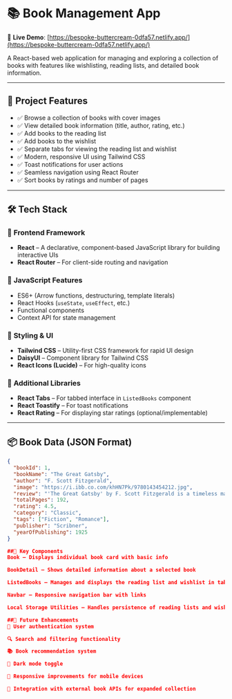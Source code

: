 # 📚 **Book Management App**

🔗 **Live Demo**: [https://bespoke-buttercream-0dfa57.netlify.app/](https://bespoke-buttercream-0dfa57.netlify.app/)

A React-based web application for managing and exploring a collection of books with features like wishlisting, reading lists, and detailed book information.

---

## 🚀 **Project Features**

- ✅ Browse a collection of books with cover images  
- ✅ View detailed book information (title, author, rating, etc.)  
- ✅ Add books to the reading list  
- ✅ Add books to the wishlist  
- ✅ Separate tabs for viewing the reading list and wishlist  
- ✅ Modern, responsive UI using Tailwind CSS  
- ✅ Toast notifications for user actions  
- ✅ Seamless navigation using React Router  
- ✅ Sort books by ratings and number of pages  

---

## 🛠️ **Tech Stack**

### 🔹 **Frontend Framework**
- **React** – A declarative, component-based JavaScript library for building interactive UIs  
- **React Router** – For client-side routing and navigation  

### 🔹 **JavaScript Features**
- ES6+ (Arrow functions, destructuring, template literals)  
- React Hooks (`useState`, `useEffect`, etc.)  
- Functional components  
- Context API for state management  

### 🔹 **Styling & UI**
- **Tailwind CSS** – Utility-first CSS framework for rapid UI design  
- **DaisyUI** – Component library for Tailwind CSS  
- **React Icons (Lucide)** – For high-quality icons  

### 🔹 **Additional Libraries**
- **React Tabs** – For tabbed interface in `ListedBooks` component  
- **React Toastify** – For toast notifications  
- **React Rating** – For displaying star ratings (optional/implementable)  

---

## 📦 **Book Data (JSON Format)**

```json
{
  "bookId": 1,
  "bookName": "The Great Gatsby",
  "author": "F. Scott Fitzgerald",
  "image": "https://i.ibb.co.com/khHN7Pk/9780143454212.jpg",
  "review": "'The Great Gatsby' by F. Scott Fitzgerald is a timeless masterpiece...",
  "totalPages": 192,
  "rating": 4.5,
  "category": "Classic",
  "tags": ["Fiction", "Romance"],
  "publisher": "Scribner",
  "yearOfPublishing": 1925
}

##🌟 Key Components
Book – Displays individual book card with basic info

BookDetail – Shows detailed information about a selected book

ListedBooks – Manages and displays the reading list and wishlist in tabs

Navbar – Responsive navigation bar with links

Local Storage Utilities – Handles persistence of reading lists and wishlists

##🔮 Future Enhancements
🔐 User authentication system

🔍 Search and filtering functionality

📚 Book recommendation system

🌙 Dark mode toggle

📱 Responsive improvements for mobile devices

🔗 Integration with external book APIs for expanded collection
